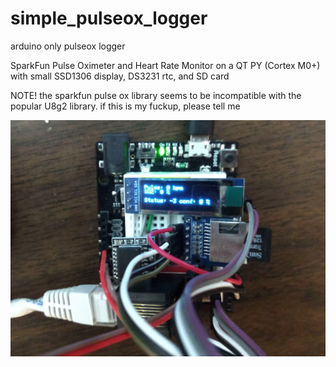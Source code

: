 # simple_pulseox_logger
arduino only pulseox logger

SparkFun Pulse Oximeter and Heart Rate Monitor on a QT PY (Cortex M0+) with small SSD1306 display, DS3231 rtc, and SD card

NOTE! the sparkfun pulse ox library seems to be incompatible with the popular U8g2 library. if this is my fuckup, please tell me

![](https://raw.githubusercontent.com/ssk8/simple_pulseox_logger/master/IMG_20200321_171021721%7E2.jpg)
